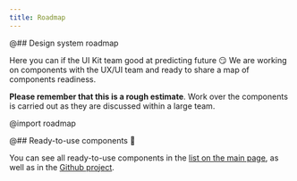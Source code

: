 ```yaml
---
title: Roadmap
---
```


@## Design system roadmap

Here you can if the UI Kit team good at predicting future 😏 We are working on components with the UX/UI team and ready to share a map of components readiness.

**Please remember that this is a rough estimate**. Work over the components is carried out as they are discussed within a large team.

@import roadmap

@## Ready-to-use components 🎉

You can see all ready-to-use components in the [list on the main page](/), as well as in the [Github project](https://github.com/semrush/intergalactic).
